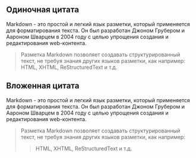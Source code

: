 ## Одиночная цитата

Markdown - это простой и легкий язык разметки, который применяется для форматирования текста. Он был разработан Джоном Грубером и Аароном Шварцем в 2004 году с целью упрощения создания и редактирования web-контента.

>Разметка Markdown позволяет создавать структурированный текст, не требуя знания других языков разметки, как например: HTML, XHTML, ReStructuredText и т.д.

## Вложенная цитата

Markdown - это простой и легкий язык разметки, который применяется для форматирования текста. Он был разработан Джоном Грубером и Аароном Шварцем в 2004 году с целью упрощения создания и редактирования web-контента.

>Разметка Markdown позволяет создавать структурированный текст, не требуя знания других языков разметки, как например:
>>HTML, XHTML, ReStructuredText и т.д.
